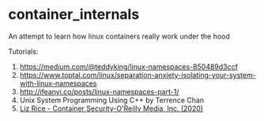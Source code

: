# container_internals
An attempt to learn how linux containers really work under the hood

Tutorials:

1. https://medium.com/@teddyking/linux-namespaces-850489d3ccf
2. https://www.toptal.com/linux/separation-anxiety-isolating-your-system-with-linux-namespaces
3. http://ifeanyi.co/posts/linux-namespaces-part-1/
4. Unix System Programming Using C++ by Terrence Chan
5. [Liz Rice - Container Security-O'Reilly Media, Inc. (2020)](https://github.com/bhargavbhegde7/container_internals/blob/master/Liz%20Rice%20-%20Container%20Security-O'Reilly%20Media%2C%20Inc.%20(2020).pdf)
